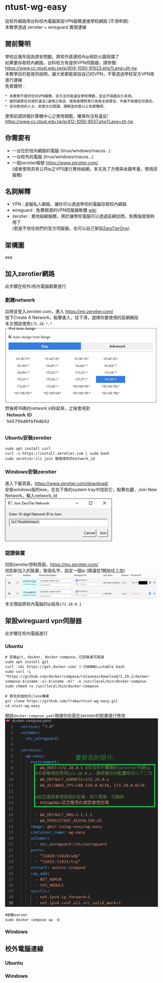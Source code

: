 # ntust-wg-easy
 從校外網路用台科校內電腦架設VPN服務連接學校網路 (不須申請) \
 本教學透過 zerotier + wireguard 實現連線
## 閱前聲明
學校近幾年因為資安問題，將校外直連校內ip用防火牆阻擋了 \
如果要存取校內網路，台科校方有提供VPN伺服器，請參閱: \
https://www.cc.ntust.edu.tw/p/404-1050-91023.php?Lang=zh-tw \
本教學目的是提供說明，讓大家都能架設自己的VPN，不需透過學校官方VPN來進行連線 \
免責聲明 :
```
* 本教學不提供任何VPN服務，該方法可能違反學校規範，並且不保證永久有效。
* 強烈譴責任何用於違法/違規之用途，使用者應對其行為負全部責任，作者不承擔任何責任。
* 任何使用的人士，即表示已閱讀、理解並同意以上免責聲明。
```
使用前請詳閱計算機中心之使用規範，確保你沒有違反! \
https://www.cc.ntust.edu.tw/p/412-1050-8537.php?Lang=zh-tw
## 你需要有
* 一台位於校內網路的電腦 (linux/windows/macos...)
* 一台校外的電腦 (linux/windows/macos...)
* 一個zerotier帳號 https://www.zerotier.com/  \
(或者使用具有公共ip之VPS進行異地組網，本文為了方便與金錢考量，使用該服務)
## 名詞解釋
* VPN : 虛擬私人網路，讓你可以透過學校的電腦存取校內網路
* wireguard : 免費開源的VPN伺服器軟體 [wiki](https://zh.wikipedia.org/zh-tw/WireGuard) 
* zerotier : 異地組網服務，用於讓學校電腦可以透過區網訪問，免費版就很夠用了 \
(若是不信任他們的官方伺服器，也可以自己架設[ZeroTierOne](https://github.com/zerotier/ZeroTierOne))

## 架構圖
aaa
## 加入zerotier網路
此步驟在校外/校內電腦都要進行

### 創建network
註冊並登入zerotier.com，進入 https://my.zerotier.com/ \
按下Create A Network，點擊進入，往下滑，選擇你要使用的區網網段 \
本文預設使用`172.28.*.*` \
![image](imgs/assign_local_network_range.png)
然後將16碼的network id存起來，之後會用到 \
![image](imgs/network_id.png)

### Ubuntu安裝zerotier
```
sudo apt install curl
curl -s https://install.zerotier.com | sudo bash
sudo zerotier-cli join 替換成你的network_id
```

### Windows安裝zerotier
進入下載頁面，https://www.zerotier.com/download/ \
安裝windows版的exe，在右下角的system tray中找到它，點擊右鍵，Join New Network，輸入network_id \
![image](imgs/add_network_id.png)

### 認證裝置
回到zerotier控制頁面，https://my.zerotier.com/ \
找到新加入的裝置，取個名字，設定一個ip (建議從1開始往上加)
![image](imgs/add_device.png)
本文預設將校內電腦的ip設為`172.28.0.1`

## 架設wireguard vpn伺服器
此步驟在校內電腦進行

### Ubuntu
```
# 安裝git, docker, docker-compose，已安裝者可跳過
sudo apt install git
curl -sSL https://get.docker.com/ | CHANNEL=stable bash
sudo curl -L "https://github.com/docker/compose/releases/download/1.29.2/docker-compose-$(uname -s)-$(uname -m)" -o /usr/local/bin/docker-compose
sudo chmod +x /usr/local/bin/docker-compose

# 首先找個地方clone專案
git clone https://github.com/frakw/ntust-wg-easy.git
cd ntust-wg-easy
```
開啟`docker-compose.yaml`根據你前面在zerotier的配置進行修改
![image](imgs/modify_docker-compose.yaml.png)

```
#啟動server
sudo docker compose up -d
```
### Windows

## 校外電腦連線
### Ubuntu
### Windows